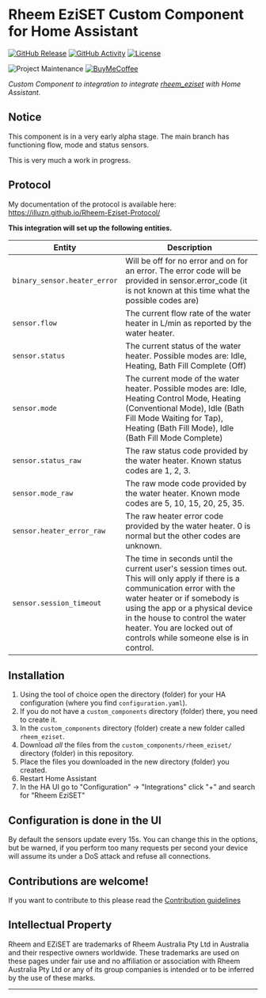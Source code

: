 # Rheem EziSET Custom Component for Home Assistant

[![GitHub Release][releases-shield]][releases]
[![GitHub Activity][commits-shield]][commits]
[![License][license-shield]](LICENSE)

![Project Maintenance][maintenance-shield]
[![BuyMeCoffee][buymecoffeebadge]][buymecoffee]

_Custom Component to integration to integrate [rheem_eziset][rheem_eziset] with Home Assistant._

## Notice
This component is in a very early alpha stage. The main branch has functioning flow, mode and status sensors.

This is very much a work in progress.

## Protocol
My documentation of the protocol is available here: https://illuzn.github.io/Rheem-Eziset-Protocol/

**This integration will set up the following entities.**

Entity | Description
-- | --
`binary_sensor.heater_error` | Will be off for no error and on for an error. The error code will be provided in sensor.error_code (it is not known at this time  what the possible codes are)
`sensor.flow` | The current flow rate of the water heater in L/min as reported by the water heater.
`sensor.status` | The current status of the  water heater. Possible modes are: Idle, Heating, Bath Fill Complete (Off)
`sensor.mode` | The current mode of the water heater. Possible modes are: Idle, Heating Control Mode, Heating (Conventional Mode), Idle (Bath Fill Mode Waiting for Tap), Heating (Bath Fill Mode), Idle (Bath Fill Mode Complete)
`sensor.status_raw` | The raw status code provided by the water heater. Known status codes are 1, 2, 3.
`sensor.mode_raw` | The raw mode code provided by the water heater. Known mode codes are 5, 10, 15, 20, 25, 35.
`sensor.heater_error_raw` | The raw heater error code provided by the water heater. 0 is normal but the other codes are unknown.
`sensor.session_timeout` | The time in seconds until the current user's session times out. This will only apply if there is a communication error with the water heater or if somebody is using the app or a physical device in the house to control the water heater. You are locked out of controls while someone else is in control.

## Installation

1. Using the tool of choice open the directory (folder) for your HA configuration (where you find `configuration.yaml`).
1. If you do not have a `custom_components` directory (folder) there, you need to create it.
1. In the `custom_components` directory (folder) create a new folder called `rheem_eziset`.
1. Download _all_ the files from the `custom_components/rheem_eziset/` directory (folder) in this repository.
1. Place the files you downloaded in the new directory (folder) you created.
1. Restart Home Assistant
1. In the HA UI go to "Configuration" -> "Integrations" click "+" and search for "Rheem EziSET"

## Configuration is done in the UI

By default the sensors update every 15s. You can change this in the options, but be warned, if you perform too many requests per second your device will assume its under a DoS attack and refuse all connections.

## Contributions are welcome!

If you want to contribute to this please read the [Contribution guidelines](CONTRIBUTING.md)

## Intellectual Property
Rheem and EZiSET are trademarks of Rheem Australia Pty Ltd in Australia and their respective owners worldwide. These trademarks are used on these pages under fair use and no affiliation or association with Rheem Australia Pty Ltd or any of its group companies is intended or to be inferred by the use of these marks.

***

[rheem_eziset]: https://github.com/illuzn/rheem-eziset
[buymecoffee]: https://www.buymeacoffee.com/illuzn
[buymecoffeebadge]: https://img.shields.io/badge/buy%20me%20a%20coffee-donate-yellow.svg?style=for-the-badge
[commits-shield]: https://img.shields.io/github/commit-activity/y/illuzn/rheem-eziset.svg?style=for-the-badge
[commits]: https://github.com/illuzn/rheem-eziset/commits/main
[license-shield]: https://img.shields.io/github/license/illuzn/rheem-eziset.svg?style=for-the-badge
[maintenance-shield]: https://img.shields.io/badge/maintainer-%40ludeeus-blue.svg?style=for-the-badge
[releases-shield]: https://img.shields.io/github/release/illuzn/rheem-eziset.svg?style=for-the-badge
[releases]: https://github.com/illuzn/rheem-eziset/releases
